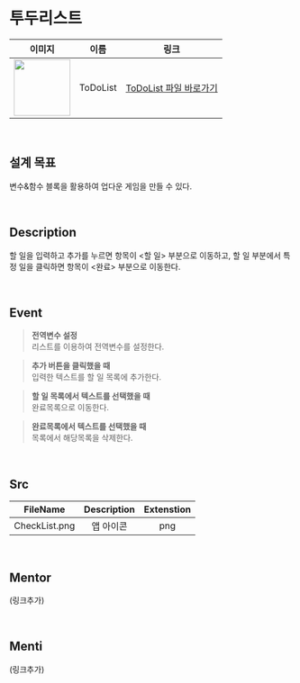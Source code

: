 # 투두리스트

|                                                            이미지                                                             |    이름    |             링크              |
| :---------------------------------------------------------------------------------------------------------------------------: | :--------: | :---------------------------: |
| <img src="https://user-images.githubusercontent.com/108293826/222973350-293d2709-5b1a-4fa2-988b-05aae159f6a7.png" width="100"> | ToDoList | [ToDoList 파일 바로가기](#) |

<br>

## 설계 목표

변수&함수 블록을 활용하여 업다운 게임을 만들 수 있다. 

<br>

## Description

할 일을 입력하고 추가를 누르면 항목이 <할 일> 부분으로 이동하고, 할 일 부분에서 특정 일을 클릭하면 항목이 <완료> 부분으로 이동한다.

<br>

## Event

> **전역변수 설정** \
> 리스트를 이용하여 전역변수를 설정한다. 

> **추가 버튼을 클릭했을 때** \
> 입력한 텍스트를 할 일 목록에 추가한다. 

> **할 일 목록에서 텍스트를 선택했을 때** \
> 완료목록으로 이동한다. 

> **완료목록에서 텍스트를 선택했을 때** \
> 목록에서 해당목록을 삭제한다.
<br>

## Src

|    FileName    | Description  | Extenstion |
| :------------: | :----------: | :--------: |
| CheckList.png  |  앱 아이콘   |    png     |

<br>

## Mentor

(링크추가)

<br>

## Menti

(링크추가)
